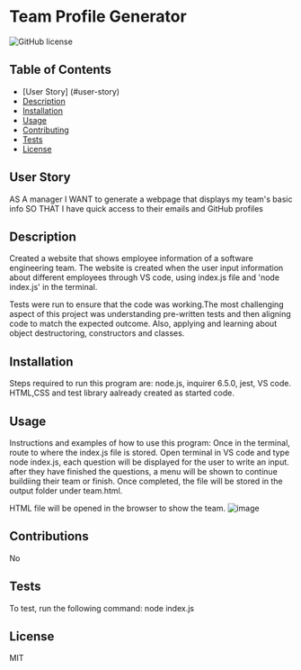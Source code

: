 # Team Profile Generator

  ![GitHub license](https://img.shields.io/github/license/Naereen/StrapDown.js.svg)
  
  ## Table of Contents
  - [User Story] (#user-story)
  - [Description](#description)
  - [Installation](#installation)
  - [Usage](#usage)
  - [Contributing](#contributing)
  - [Tests](#tests)
  - [License](#license)
  
  ## User Story
 AS A manager
 I WANT to generate a webpage that displays my team's basic info
 SO THAT I have quick access to their emails and GitHub profiles

  ## Description
  Created a website that shows employee information of a software engineering team. The website is created when the user input information about different employees through VS code, using index.js file and 'node index.js' in the terminal.

  Tests were run to ensure that the code was working.The most challenging aspect of this project was understanding pre-written tests and then aligning code to match the expected outcome. Also, applying and learning about object destructoring, constructors and classes.

  ## Installation
  Steps required to run this program are: node.js, inquirer 6.5.0, jest, VS code. HTML,CSS and test library aalready created as started code.
  
  ## Usage
  Instructions and examples of how to use this program: Once in the terminal, route to where the index.js file is stored. Open terminal in VS code and type node index.js, each question will be displayed for the user to write an input. after they have finished the questions, a menu will be shown to continue buildiing their team or finish. Once completed, the file will be stored in the output folder under team.html. 

  HTML file will be opened in the browser to show the team.
  ![image](./assets/Untitled_%20Feb%2027%2C%202023%203_09%20PM.gif)

  ## Contributions
  No

  ## Tests
  To test, run the following command: node index.js

  ## License
  MIT

